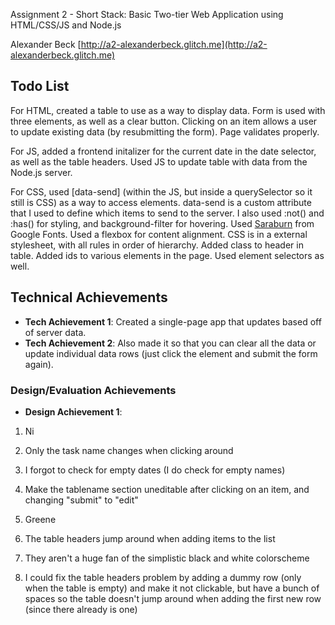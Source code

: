 Assignment 2 - Short Stack: Basic Two-tier Web Application using HTML/CSS/JS and Node.js  

Alexander Beck [http://a2-alexanderbeck.glitch.me](http://a2-alexanderbeck.glitch.me)

## Todo List

For HTML, created a table to use as a way to display data. Form is used with three elements, as well as a clear button. Clicking on an item allows a user to update existing data (by resubmitting the form). Page validates properly.

For JS, added a frontend initalizer for the current date in the date selector, as well as the table headers. Used JS to update table with data from the Node.js server.

For CSS, used \[data-send] (within the JS, but inside a querySelector so it still is CSS) as a way to access elements. data-send is a custom attribute that I used to define which items to send to the server. I also used :not() and :has() for styling, and background-filter for hovering. Used  [Saraburn](https://fonts.google.com/share?preview.size=31&classification=Display) from Google Fonts. Used a flexbox for content alignment. CSS is in a external stylesheet, with all rules in order of hierarchy. Added class to header in table. Added ids to various elements in the page. Used element selectors as well.

## Technical Achievements

- **Tech Achievement 1**: Created a single-page app that updates based off of server data.
- **Tech Achievement 2**: Also made it so that you can clear all the data or update individual data rows (just click the element and submit the form again).

### Design/Evaluation Achievements

- **Design Achievement 1**:

1. Ni
2. Only the task name changes when clicking around
3. I forgot to check for empty dates (I do check for empty names)
4. Make the tablename section uneditable after clicking on an item, and changing "submit" to "edit"

1. Greene
2. The table headers jump around when adding items to the list
3. They aren't a huge fan of the simplistic black and white colorscheme
4. I could fix the table headers problem by adding a dummy row (only when the table is empty) and make it not clickable, but have a bunch of spaces so the table doesn't jump around when adding the first new row (since there already is one)
